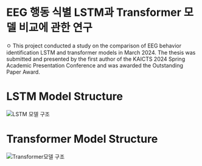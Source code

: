 # EEG 행동 식별 LSTM과 Transformer 모델 비교에 관한 연구
ㅇ
This project conducted a study on the comparison of EEG behavior identification LSTM and transformer models in March 2024. The thesis was submitted and presented by the first author of the KAICTS 2024 Spring Academic Presentation Conference and was awarded the Outstanding Paper Award.

# LSTM Model Structure
![LSTM 모델 구조](https://github.com/twyoon99/LSTM-Transformer_EEG_Behavior_Identification/assets/118956433/930f67ac-c429-4e8a-a7fc-52ffd76b4d3e)


# Transformer Model Structure
![Transformer모델 구조](https://github.com/twyoon99/LSTM-Transformer_EEG_Behavior_Identification/assets/118956433/479cad01-5cf5-44d7-969f-3ddb7c7a24c8)
